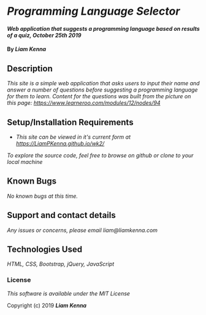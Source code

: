 # _Programming Language Selector_

#### _Web application that suggests a programming language based on results of a quiz, October 25th 2019_

#### By _**Liam Kenna**_

## Description

_This site is a simple web application that asks users to input their name and answer a number of questions before suggesting a programming language for them to learn. Content for the questions was built from the picture on this page: https://www.learneroo.com/modules/12/nodes/94_

## Setup/Installation Requirements

* _This site can be viewed in it's current form at https://LiamPKenna.github.io/wk2/_

_To explore the source code, feel free to browse on github or clone to your local machine_

## Known Bugs

_No known bugs at this time._

## Support and contact details

_Any issues or concerns, please email liam@liamkenna.com_

## Technologies Used

_HTML, CSS, Bootstrap, jQuery, JavaScript_

### License

*This software is available under the MIT License*

Copyright (c) 2019 **_Liam Kenna_**
